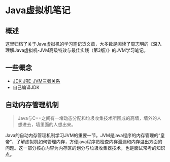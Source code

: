 # Java虚拟机笔记



## 概述

这里归档了关于Java虚拟机的学习笔记货文章，大多数是阅读了周志明的《深入理解Java虚拟机-JVM高级特效与最佳实践（第3版）》的JVM学习笔记。



## 一些概念

- [JDK-JRE-JVM三者关系](/java-vm/JDK-JRE-JVM.html)
- 自己编译JDK
  

## 自动内存管理机制

>Java与C++之间有一堵动态分配和垃圾收集技术所围成的高墙，墙外的人想进去，墙里面的人想出来。

Java的自动内存管理机制学习JVM的重要一节。JVM是java程序的内存管理的“皇帝”，了解虚拟机如何管理内存，方便java程序员检查内存泄漏和内存溢出方面的问题。这一部分核心内容为内存区的划分与垃圾收集器技术，也是面试常考的知识点。


